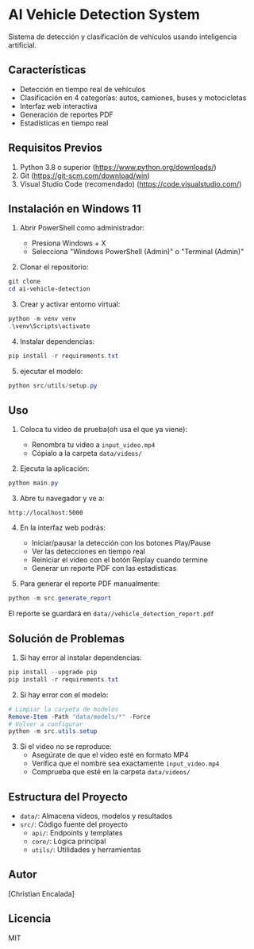 # AI Vehicle Detection System

Sistema de detección y clasificación de vehículos usando inteligencia artificial.

## Características
- Detección en tiempo real de vehículos
- Clasificación en 4 categorías: autos, camiones, buses y motocicletas
- Interfaz web interactiva
- Generación de reportes PDF
- Estadísticas en tiempo real

## Requisitos Previos
1. Python 3.8 o superior (https://www.python.org/downloads/)
2. Git (https://git-scm.com/download/win)
3. Visual Studio Code (recomendado) (https://code.visualstudio.com/)

## Instalación en Windows 11

1. Abrir PowerShell como administrador:
   - Presiona Windows + X
   - Selecciona "Windows PowerShell (Admin)" o "Terminal (Admin)"

2. Clonar el repositorio:
```powershell
git clone 
cd ai-vehicle-detection
```

3. Crear y activar entorno virtual:
```powershell
python -m venv venv
.\venv\Scripts\activate
```

4. Instalar dependencias:
```powershell
pip install -r requirements.txt
```

5. ejecutar el modelo:
```powershell
python src/utils/setup.py
```

## Uso

1. Coloca tu video de prueba(oh usa el que ya viene):
   - Renombra tu video a `input_video.mp4`
   - Cópialo a la carpeta `data/videos/`

2. Ejecuta la aplicación:
```powershell
python main.py
```

3. Abre tu navegador y ve a:
```
http://localhost:5000
```

4. En la interfaz web podrás:
   - Iniciar/pausar la detección con los botones Play/Pause
   - Ver las detecciones en tiempo real
   - Reiniciar el video con el botón Replay cuando termine
   - Generar un reporte PDF con las estadísticas

5. Para generar el reporte PDF manualmente:
```powershell
python -m src.generate_report
```
   El reporte se guardará en `data//vehicle_detection_report.pdf`

## Solución de Problemas

1. Si hay error al instalar dependencias:
```powershell
pip install --upgrade pip
pip install -r requirements.txt
```

2. Si hay error con el modelo:
```powershell
# Limpiar la carpeta de modelos
Remove-Item -Path "data/models/*" -Force
# Volver a configurar
python -m src.utils.setup
```

3. Si el video no se reproduce:
   - Asegúrate de que el video esté en formato MP4
   - Verifica que el nombre sea exactamente `input_video.mp4`
   - Comprueba que esté en la carpeta `data/videos/`

## Estructura del Proyecto
- `data/`: Almacena videos, modelos y resultados
- `src/`: Código fuente del proyecto
  - `api/`: Endpoints y templates
  - `core/`: Lógica principal
  - `utils/`: Utilidades y herramientas

## Autor
[Christian Encalada]

## Licencia
MIT
